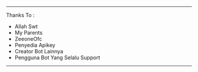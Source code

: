 ----------------------------------------------------------------------
Thanks To :                                
- Allah Swt          
- My Parents       
- ZeeoneOfc        
- Penyedia Apikey
- Creator Bot Lainnya
- Pengguna Bot Yang Selalu Support
----------------------------------------------------------------------